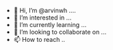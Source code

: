 - 👋 Hi, I’m @arvinwh ....
- 👀 I’m interested in ...
- 🌱 I’m currently learning ...
- 💞️ I’m looking to collaborate on ...
- 📫 How to reach ..

<!---
arvinwh/arvinwh is a ✨ special ✨ repository because its `README.md` (this file) appears on your GitHub profile.
You can click the Preview link to take a look at your changes.
--->
